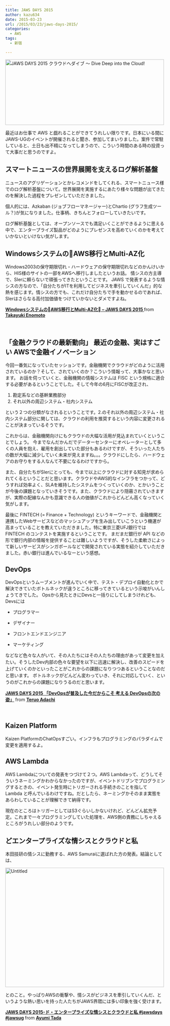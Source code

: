 ```yaml
---
title: JAWS DAYS 2015
author: kazu634
date: 2015-03-23
url: /2015/03/23/jaws-days-2015/
categories:
  - AWS
tags:
  - 新宿

---
```

<a href="https://www.flickr.com/photos/42332031@N02/16280416194" onclick="__gaTracker('send', 'event', 'outbound-article', 'https://www.flickr.com/photos/42332031@N02/16280416194', '');" title="JAWS DAYS 2015 クラウドへダイブ 〜 Dive Deep into the Cloud! by Kazuhiro MUSASHI, on Flickr"><img class=" aligncenter" src="https://farm8.staticflickr.com/7585/16280416194_01f08cf7ff.jpg" alt="JAWS DAYS 2015 クラウドへダイブ 〜 Dive Deep into the Cloud!" width="500" height="206" /></a>

最近はお仕事で AWS と戯れることができてうれしい限りです。日本にいる間にJAWS-UGのイベントが開催されると聞き、参加してまいりました。案件で常駐していると、土日も出不精になってしまうので、こういう時間のある時の投資って大事だと思うのですよ。

<!--more-->

## スマートニュースの世界展開を支えるログ解析基盤

ニュースのアグリゲーションとかレコメンドをしてくれる、スマートニュース様でのログ解析基盤について。世界展開を実施するにあたり様々な問題が出てきたのを解決した過程をプレゼンしていただきました。

個人的には、Azkaban (ジョブフローマネージャー)とChartio (グラフ生成ツール？)が気になりました。仕事柄、きちんとフォローしていきたいです。

ログ解析基盤としては、オープンソースでも満足いくことができるように思える中で、エンタープライズ製品がどのようにプレゼンスを高めていくのかを考えていかないといけない気がします。



## WindowsシステムのAWS移行とMulti-AZ化

Windows2003の保守期限切れ・ハードウェアの保守期限切れなどのかんけいから、HIS様のサイトの一部をAWSへ移行しましたというお話。 情シスの方主導で、SIerに頼らないで頑張ってきたということです。 JAWS で発表するような情シスの方なので、「自分たちがITを利用してビジネスを牽引していくんだ」的な熱を感じます。情シスの方でも、これだけ自分たちで手を動かせるのであれば、SIerはさらなる高付加価値をつけていかないとダメですよね。



<div style="margin-bottom: 5px;">
<strong> <a title="WindowsシステムのAWS移行とMulti-AZ化 - JAWS DAYS 2015 " href="//www.slideshare.net/takayukienomoto965/jaws-days-2015" target="_blank">WindowsシステムのAWS移行とMulti-AZ化 &#8211; JAWS DAYS 2015 </a> </strong> from <strong><a href="//www.slideshare.net/takayukienomoto965" target="_blank">Takayuki Enomoto</a></strong>
</div>

&nbsp;

## 「金融クラウドの最新動向」 最近の金融、実はすごい AWSで金融イノベーション

今回一番気になっていたセッションです。金融機関でクラウドがどのように活用されているのか？そして、されていくのか？こういう情報って、大事かなと思います。 お話を伺っていくと、金融機関の情報システムは FISC という規格に適合する必要があるということでした。そして今年の6月にFISCが改正され、

  1. 勘定系などの基幹業務部分
  2. それ以外の周辺システム・社内システム

という２つの分類がなされるということです。2.のそれ以外の周辺システム・社内システム部分に関しては、クラウドの利用を推奨するという内容に変更されることが決まっているそうです。

これからは、金融機関向けにもクラウドの大幅な活用が見込まれていくということでしょう。 今までなんだかんだでデーターセンターにオペレーターとして多くの人員を抱え、雇用を創出していた部分もあるわけですが、そういった人たちの数が大幅に減少していく未来が見えますね。。。クラウドにしたら、ハードウェアのお守りをする人なんて不要になるわけですから。

また、自分たちがSIerにとっても、今まで以上にクラウドに対する知見が求められてくるということだと思います。クラウドやAWS的なインフラをつかって、どうすれば効率よく、SLAを維持したシステムをつくっていくのか、とかいうことが今後の課題となっていきそうです。また、クラウドにより隠蔽されていきますが、実際の配線なんかも意識できる人の価値がこれからどんどん高くなっていく気がします。

最後に FINTECH (= Finance + Technology) というキーワードで、金融機関と連携したWebサービスなどのマッシュアップを生み出していこうという機運が高まっていることを教えていただきました。特に東京三菱UFJ銀行では FINTECH のコンテストを実施するということです。 まだまだ銀行が API などの形で銀行内部の情報を提供することは難しいようですが、そうした柔軟さによって新しいサービスがシンガポールなどで開発されている実態を紹介していただきました。赤い銀行は進んでいるなーという感想。

## DevOps

DevOpsというムーブメントが進んでいく中で、テスト・デプロイ自動化とかで解決できていたボトルネックが違うところに移ってきているという示唆がいんしょうてきでした。 Opsから見たときにDevsと一括りにしてしまうけれども、Devsには

  * プログラマー

  * デザイナー

  * フロントエンドエンジニア

  * マーケティング

<span style="line-height: 1.5;">などなど色々な人がいて、その人たちにはその人たちの理由があって変更を加えたい。そうしたDev内部の色々な要望を以下に迅速に解決し、改善のスピードを上げていくのかといったことがこれからの課題になりつつあるということなのだと思います。 ボトルネックがどんどん変わっていき、それに対応していく、というのがこれからの課題になりうるのだと思います。 </span>



<div style="margin-bottom: 5px;">
<strong> <a title="JAWS DAYS 2015 「DevOpsが普及した今だからこそ 考える DevOpsの次の姿」" href="//www.slideshare.net/interu07/jaws-days-2015-devops-devops" target="_blank">JAWS DAYS 2015 「DevOpsが普及した今だからこそ 考える DevOpsの次の姿」</a> </strong> from <strong><a href="//www.slideshare.net/interu07" target="_blank">Teruo Adachi</a></strong>
</div>

&nbsp;

## Kaizen Platform

Kaizen PlatformのChatOpsすごい。インフラもプログラミングのパラダイムで変更を適用するよ。

## AWS Lambda

AWS Lambdaについての発表をつづけて２つ。AWS Lambdaって、どうしてそういうネーミングかわからなかったのですが、イベントドリブンでプログラミングするときの、イベント発生時にトリガーされる手続きのことを指して Lambda と呼んでいるわけですね。だとしたら、ネーミングかそのまま実態をあらわしていることが理解できて納得です。

現在のところはトリガーとしてはS3ぐらいしかないけれど、どんどん拡充予定。これまで一々プログラミングしていた処理を、AWS側の責務にしちゃえるところがうれしい部分のようです。

## どエンタープライズな情シスとクラウドと私

本田技研の情シスに勤務する、AWS Samuraiに選ばれた方の発表。結論としては、

<a href="https://www.flickr.com/photos/42332031@N02/16704877290" onclick="__gaTracker('send', 'event', 'outbound-article', 'https://www.flickr.com/photos/42332031@N02/16704877290', '');" title="Untitled by Kazuhiro MUSASHI, on Flickr"><img class=" aligncenter" src="https://farm9.staticflickr.com/8698/16704877290_32560b4a8b.jpg" alt="Untitled" width="500" height="375" /></a>

とのこと。やっぱりAWSの衝撃や、情シスがビジネスを牽引していくんだ、というような熱い思いを持った人たちがJAWS界隈には多い印象を強く受けます。



<div style="margin-bottom: 5px;">
<strong> <a title="JAWS DAYS 2015-ド・エンタープライズな情シスとクラウドと私 #jawsdays #jawsug" href="//www.slideshare.net/ayumitada126/jawsdays2015-ayumi-upload" target="_blank">JAWS DAYS 2015-ド・エンタープライズな情シスとクラウドと私 #jawsdays #jawsug</a> </strong> from <strong><a href="//www.slideshare.net/ayumitada126" target="_blank">Ayumi Tada</a></strong>
</div>
